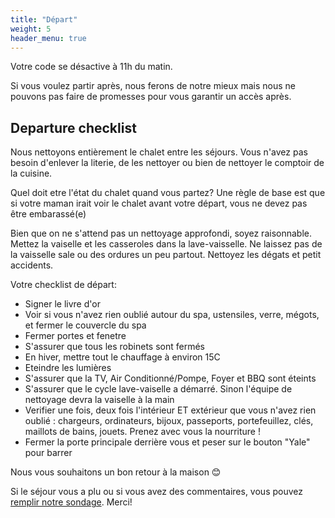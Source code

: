 ```yaml
---
title: "Départ"
weight: 5
header_menu: true
---
```


Votre code se désactive à 11h du matin.

Si vous voulez partir après, nous ferons de notre mieux mais nous ne pouvons pas faire de promesses pour vous garantir un accès après.

## Departure checklist

Nous nettoyons entièrement le chalet entre les séjours. Vous n'avez pas besoin d'enlever la literie, de les nettoyer ou bien de nettoyer le comptoir de la cuisine.

Quel doit etre l'état du chalet quand vous partez? Une règle de base est que si votre maman irait voir le chalet avant votre départ, vous ne devez pas être embarassé(e)

Bien que on ne s'attend pas un nettoyage approfondi, soyez raisonnable. Mettez la vaiselle et les casseroles dans la lave-vaisselle. Ne laissez pas de la vaisselle sale ou des ordures un peu partout. Nettoyez les dégats et petit accidents.

Votre checklist de départ:

* Signer le livre d'or
* Voir si vous n'avez rien oublié autour du spa, ustensiles, verre, mégots, et fermer le couvercle du spa
* Fermer portes et fenetre
* S'assurer que tous les robinets sont fermés
* En hiver, mettre tout le chauffage à environ 15C
* Eteindre les lumières
* S'assurer que la TV, Air Conditionné/Pompe, Foyer et BBQ sont éteints
* S'assurer que le cycle lave-vaiselle a démarré. Sinon l'équipe de nettoyage devra la vaiselle à la main
* Verifier une fois, deux fois l'intérieur ET extérieur que vous n'avez rien oublié : chargeurs, ordinateurs, bijoux, passeports, portefeuillez, clés, maillots de bains, jouets. Prenez avec vous la nourriture !
* Fermer la porte principale derrière vous et peser sur le bouton "Yale" pour barrer

Nous vous souhaitons un bon retour à la maison 😊

Si le séjour vous a plu ou si vous avez des commentaires, vous pouvez [remplir notre sondage](https://www.surveymonkey.com/r/DFCJMRF). Merci! 